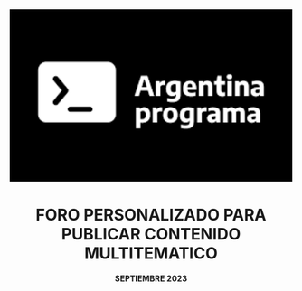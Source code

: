 <div align="center">

<img alt="argprog4.0" src="readme.png" width="500">

# FORO PERSONALIZADO PARA PUBLICAR CONTENIDO MULTITEMATICO

**SEPTIEMBRE 2023**
</div>
